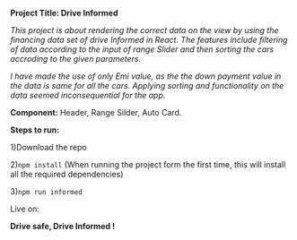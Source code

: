 
**Project Title: Drive Informed**

*This project is about rendering the correct data on the view by using the financing data set of drive Informed in React. The features include filtering of data according to the input of range Slider and then sorting the cars accroding to the given parameters.*

*I have made the use of only Emi value, as the the down payment value in the data is same for all the cars. Applying sorting and functionality on the data seemed inconsequential for the app.*

**Component:**  Header, Range Silder, Auto Card. 

**Steps to run:** 

1)Download the repo

2)``npm install``   (When running the project form the first time, this will install all the required dependencies)

3)``npm run informed ``

Live on: 

**Drive safe, Drive Informed !**
